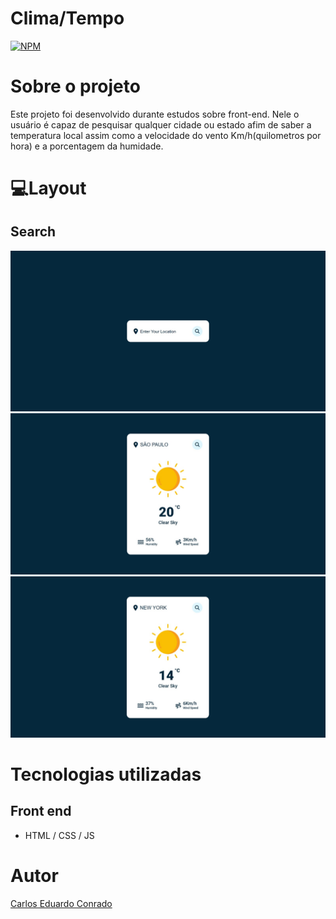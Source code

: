 # Clima/Tempo 
[![NPM](https://img.shields.io/npm/l/react)](https://github.com/CaduConrado/Weather-App/blob/master/LICENSE) 
# Sobre o projeto

Este projeto foi desenvolvido durante estudos sobre front-end. Nele o usuário é capaz de pesquisar qualquer cidade ou estado afim de saber a temperatura local assim como a velocidade do vento Km/h(quilometros por hora)  e a porcentagem da humidade.

# 💻Layout 

## Search
![Search](https://github.com/CaduConrado/Weather-App/blob/master/img/Search.jpeg)
![Search by City](https://github.com/CaduConrado/Weather-App/blob/master/img/Search_SP.jpeg)
![Search by City](https://github.com/CaduConrado/Weather-App/blob/master/img/Search_NY.jpeg)

# Tecnologias utilizadas

## Front end
- HTML / CSS / JS 

# Autor

[Carlos Eduardo Conrado](https://www.linkedin.com/in/carlos-eduardo-conrado-3b35561b1/)

